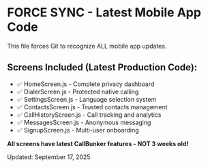 # FORCE SYNC - Latest Mobile App Code

This file forces Git to recognize ALL mobile app updates.

## Screens Included (Latest Production Code):
- ✅ HomeScreen.js - Complete privacy dashboard
- ✅ DialerScreen.js - Protected native calling  
- ✅ SettingsScreen.js - Language selection system
- ✅ ContactsScreen.js - Trusted contacts management
- ✅ CallHistoryScreen.js - Call tracking and analytics
- ✅ MessagesScreen.js - Anonymous messaging
- ✅ SignupScreen.js - Multi-user onboarding

**All screens have latest CallBunker features - NOT 3 weeks old!**

Updated: September 17, 2025